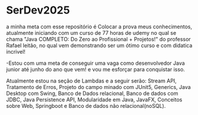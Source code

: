 # SerDev2025
a minha meta com esse repositório é Colocar a prova meus conhecimentos, atualmente iniciando com um curso de 77 horas de udemy no qual se chama "Java COMPLETO: Do Zero ao Profissional + Projetos!" do professor Rafael leitão, no qual vem demonstrando ser um ótimo curso e com didatica incrivel!

-Estou com uma meta de conseguir uma vaga como desenvolvedor Java junior até junho do ano que vem! e vou me esforçar para conquistar isso.

Atualmente estou na seção de Lambdas e a seguir serão:
Stream API,
Tratamento de Erros,
Projeto do campo minado com JUnit5,
Generics,
Java Desktop com Swing,
Banco de Dados relacional,
Banco de dados com JDBC,
Java Persistence API,
Modularidade em Java,
JavaFX,
Conceitos sobre Web,
Springboot e
Banco de dados não relacional(noSQL).
